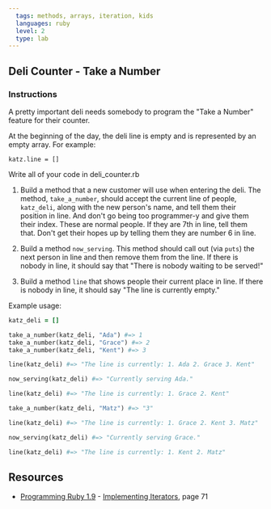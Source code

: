 ```yaml
---
  tags: methods, arrays, iteration, kids
  languages: ruby
  level: 2
  type: lab
---
```


## Deli Counter - Take a Number

### Instructions

A pretty important deli needs somebody to program the "Take a Number" feature for their counter.

At the beginning of the day, the deli line is empty and is represented by an empty array. For example:

`katz.line = []`

Write all of your code in deli_counter.rb

1. Build a method that a new customer will use when entering the deli. The method, `take_a_number`, should accept the current line of people, `katz_deli`, along with the new person's name, and tell them their position in line. And don't go being too programmer-y and give them their index. These are normal people. If they are 7th in line, tell them that. Don't get their hopes up by telling them they are number 6 in line.

2. Build a method `now_serving`. This method should call out (via `puts`) the next person in line and then remove them from the line. If there is nobody in line, it should say that "There is nobody waiting to be served!"

3. Build a method `line` that shows people their current place in line. If there is nobody in line, it should say "The line is currently empty."

Example usage:

  ```ruby
  katz_deli = []

  take_a_number(katz_deli, "Ada") #=> 1
  take_a_number(katz_deli, "Grace") #=> 2
  take_a_number(katz_deli, "Kent") #=> 3

  line(katz_deli) #=> "The line is currently: 1. Ada 2. Grace 3. Kent"

  now_serving(katz_deli) #=> "Currently serving Ada."

  line(katz_deli) #=> "The line is currently: 1. Grace 2. Kent"

  take_a_number(katz_deli, "Matz") #=> "3"

  line(katz_deli) #=> "The line is currently: 1. Grace 2. Kent 3. Matz"

  now_serving(katz_deli) #=> "Currently serving Grace."

  line(katz_deli) #=> "The line is currently: 1. Kent 2. Matz"
  ```
## Resources
* [Programming Ruby 1.9](http://books.flatironschool.com/books/11) - [Implementing Iterators](http://books.flatironschool.com/books/11), page 71
